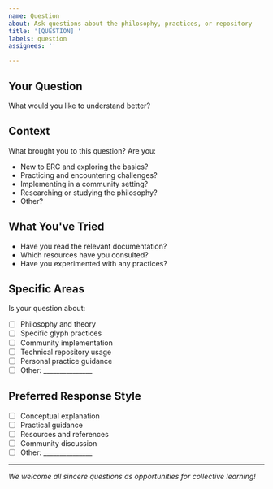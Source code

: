 ```yaml
---
name: Question
about: Ask questions about the philosophy, practices, or repository
title: '[QUESTION] '
labels: question
assignees: ''

---
```


## Your Question
What would you like to understand better?

## Context
What brought you to this question? Are you:
- New to ERC and exploring the basics?
- Practicing and encountering challenges?
- Implementing in a community setting?
- Researching or studying the philosophy?
- Other?

## What You've Tried
- Have you read the relevant documentation?
- Which resources have you consulted?
- Have you experimented with any practices?

## Specific Areas
Is your question about:
- [ ] Philosophy and theory
- [ ] Specific glyph practices
- [ ] Community implementation
- [ ] Technical repository usage
- [ ] Personal practice guidance
- [ ] Other: _______________

## Preferred Response Style
- [ ] Conceptual explanation
- [ ] Practical guidance
- [ ] Resources and references
- [ ] Community discussion
- [ ] Other: _______________

---

*We welcome all sincere questions as opportunities for collective learning!*